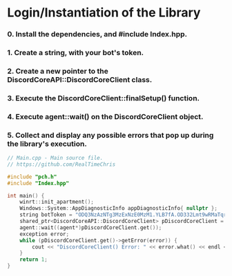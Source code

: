 # Login/Instantiation of the Library
### 0. Install the dependencies, and #include Index.hpp.
### 1. Create a string, with your bot's token.
### 2. Create a new pointer to the DiscordCoreAPI::DiscordCoreClient class.
### 3. Execute the DiscordCoreClient::finalSetup() function.
### 4. Execute agent::wait() on the DiscordCoreClient object.
### 5. Collect and display any possible errors that pop up during the library's execution.
```C++
// Main.cpp - Main source file.
// https://github.com/RealTimeChris

#include "pch.h"
#include "Index.hpp"

int main() {
    winrt::init_apartment();
    Windows::System::AppDiagnosticInfo appDiagnosticInfo{ nullptr };
    string botToken = "ODQ3NzAzNTg3MzExNzE0MzM1.YLB7fA.OD332Lmt9wRMaTqr8IhezbUc4rM";
    shared_ptr<DiscordCoreAPI::DiscordCoreClient> pDiscordCoreClient = DiscordCoreAPI::DiscordCoreClient::finalSetup(botToken);
    agent::wait((agent*)pDiscordCoreClient.get());
    exception error;
    while (pDiscordCoreClient.get()->getError(error)) {
        cout << "DiscordCoreClient() Error: " << error.what() << endl << endl;
    }
    return 1;
}
```
